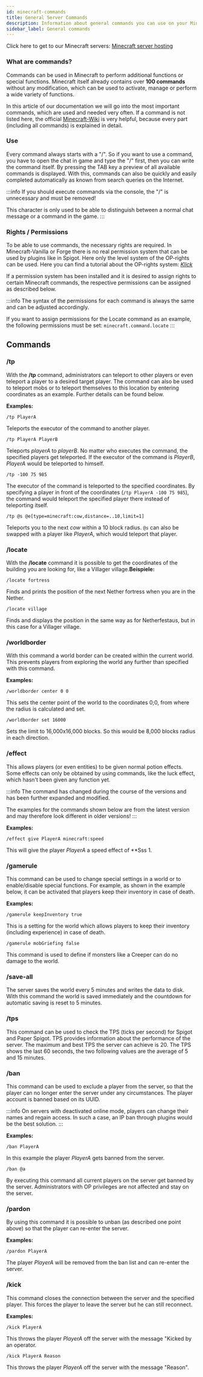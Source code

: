 ```yaml
---
id: minecraft-commands
title: General Server Commands
description: Information about general commands you can use on your Minecraft server from ZAP-Hosting - ZAP-Hosting.com documentation
sidebar_label: General commands
---
```


Click here to get to our Minecraft servers: [Minecraft server hosting](https://zap-hosting.com/en/minecraft-server-hosting/)

### What are commands?

Commands can be used in Minecraft to perform additional functions or special functions. Minecraft itself already contains over **100 commands** without any modification, which can be used to activate, manage or perform a wide variety of functions.

In this article of our documentation we will go into the most important commands, which are used and needed very often.
If a command is not listed here, the official [Minecraft-Wiki](https://minecraft-de.gamepedia.com/) is very helpful, because every part (including all commands) is explained in detail.



### Use

Every command always starts with a "/". So if you want to use a command, you have to open the chat in game and type the "/" first, then you can write the command itself. By pressing the TAB key a preview of all available commands is displayed. With this, commands can also be quickly and easily completed automatically as known from search queries on the Internet.

:::info
If you should execute commands via the console, the "/" is unnecessary and must be removed!

This character is only used to be able to distinguish between a normal chat message or a command in the game.
:::

### Rights / Permissions

To be able to use commands, the necessary rights are required. In Minecraft-Vanilla or Forge there is no real permission system that can be used by plugins like in Spigot. Here only the level system of the OP-rights can be used. Here you can find a tutorial about the OP-rights system:  [*Klick*](minecraft-addop.md#rights-level)

If a permission system has been installed and it is desired to assign rights to certain Minecraft commands, the respective permissions can be assigned as described below.

:::info
The syntax of the permissions for each command is always the same and can be adjusted accordingly.

If you want to assign permissions for the Locate command as an example, the following permissions must be set: ``minecraft.command.locate``
:::



## Commands

### /tp

With the **/tp** command, administrators can teleport to other players or even teleport a player to a desired target player.
The command can also be used to teleport mobs or to teleport themselves to this location by entering coordinates as an example. Further details can be found below.

**Examples:**

``/tp PlayerA``

Teleports the executor of the command to another player.

``/tp PlayerA PlayerB``

Teleports *playerA* to *playerB*. No matter who executes the command, the specified players get teleported.
If the executor of the command is *PlayerB*, *PlayerA* would be teleported to himself.

``/tp -100 75 985``

The executor of the command is teleported to the specified coordinates.
By specifying a player in front of the coordinates (``/tp PlayerA -100 75 985``), the command would teleport the specified player there instead of teleporting itself.

``/tp @s @e[type=minecraft:cow,distance=..10,limit=1]``

Teleports you to the next *cow* within a 10 block radius.
``@s`` can also be swapped with a player like *PlayerA*, which would teleport that player.

### /locate

With the **/locate** command it is possible to get the coordinates of the building you are looking for, like a Villager village.**Beispiele:**

``/locate fortress``

Finds and prints the position of the next Nether fortress when you are in the Nether.

``/locate village``

Finds and displays the position in the same way as for Netherfestaus, but in this case for a Villager village.

### /worldborder

With this command a world border can be created within the current world. This prevents players from exploring the world any further than specified with this command.

**Examples:**

``/worldborder center 0 0``

This sets the center point of the world to the coordinates 0;0, from where the radius is calculated and set.

``/worldborder set 16000``

Sets the limit to 16,000x16,000 blocks. So this would be 8,000 blocks radius in each direction. 

### /effect

This allows players (or even entities) to be given normal potion effects.
Some effects can only be obtained by using commands, like the luck effect, which hasn't been given any function yet.

:::info
The command has changed during the course of the versions and has been further expanded and modified.

The examples for the commands shown below are from the latest version and may therefore look different in older versions! 
:::

**Examples:**

``/effect give PlayerA minecraft:speed``

This will give the player *PlayerA* a speed effect of **Sss 1.

### /gamerule

This command can be used to change special settings in a world or to enable/disable special functions.
For example, as shown in the example below, it can be activated that players keep their inventory in case of death.

**Examples:**

``/gamerule keepInventory true``

This is a setting for the world which allows players to keep their inventory (including experience) in case of death.

``/gamerule mobGriefing false``

This command is used to define if monsters like a Creeper can do no damage to the world.

### /save-all

The server saves the world every 5 minutes and writes the data to disk.
With this command the world is saved immediately and the countdown for automatic saving is reset to 5 minutes.

### /tps

This command can be used to check the TPS (ticks per second) for Spigot and Paper Spigot.
TPS provides information about the performance of the server. The maximum and best TPS the server can achieve is 20.
The TPS shows the last 60 seconds, the two following values are the average of 5 and 15 minutes.

### /ban

This command can be used to exclude a player from the server, so that the player can no longer enter the server under any circumstances. The player account is banned based on its UUID.

:::info
On servers with deactivated online mode, players can change their names and regain access. In such a case, an IP ban through plugins would be the best solution.
:::

**Examples:**

``/ban PlayerA``

In this example the player *PlayerA* gets banned from the server.

``/ban @a``

By executing this command all current players on the server get banned by the server. Administrators with OP privileges are not affected and stay on the server.

### /pardon

By using this command it is possible to unban (as described one point above) so that the player can re-enter the server.

**Examples:**

``/pardon PlayerA``

The player *PlayerA* will be removed from the ban list and can re-enter the server.

### /kick

This command closes the connection between the server and the specified player. This forces the player to leave the server but he can still reconnect.

**Examples:**

``/kick PlayerA``

This throws the player *PlayerA* off the server with the message "Kicked by an operator.

``/kick PlayerA Reason``

This throws the player *PlayerA* off the server with the message "Reason".
